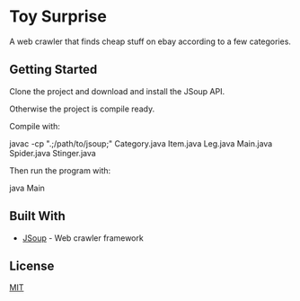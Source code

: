 # Toy Surprise
A web crawler that finds cheap stuff on ebay according to a few categories.

## Getting Started
Clone the project and download and install the JSoup API.

Otherwise the project is compile ready.

Compile with:

javac -cp ".;/path/to/jsoup;"  Category.java Item.java Leg.java Main.java Spider.java Stinger.java

Then run the program with:

java Main 

## Built With
* [JSoup](https://jsoup.org/) - Web crawler framework


## License
[MIT](https://github.com/Frans-Lukas/ToySurprise/blob/master/LICENSE)
